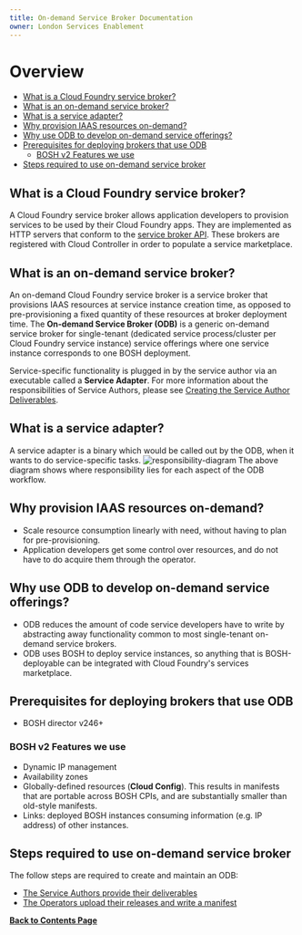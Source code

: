 ```yaml
---
title: On-demand Service Broker Documentation
owner: London Services Enablement
---
```


# Overview

- [What is a Cloud Foundry service broker?](#what-is-a-cloud-foundry-service-broker)
- [What is an on-demand service broker?](#what-is-an-on-demand-service-broker)
- [What is a service adapter?](#what-is-a-service-adapter)
- [Why provision IAAS resources on-demand?](#why-provision-iaas-resources-on-demand)
- [Why use ODB to develop on-demand service offerings?](#why-use-odb-to-develop-on-demand-service-offerings)
- [Prerequisites for deploying brokers that use ODB](#prerequisites-for-deploying-brokers-that-use-odb)
  - [BOSH v2 Features we use](#bosh-v2-features-we-use)
- [Steps required to use on-demand service broker](#steps-required-to-use-on-demand-service-broker)

<a id="what-is-a-cloud-foundry-service-broker"></a>
## What is a Cloud Foundry service broker?
A Cloud Foundry service broker allows application developers to provision services to be used by their Cloud Foundry apps. They are implemented as HTTP servers that conform to the [service broker API](http://docs.cloudfoundry.org/services/api.html). These brokers are registered with Cloud Controller in order to populate a service marketplace.

<a id="what-is-an-on-demand-service-broker"></a>
## What is an on-demand service broker?
An on-demand Cloud Foundry service broker is a service broker that provisions IAAS resources at service instance creation time, as opposed to pre-provisioning a fixed quantity of these resources at broker deployment time. The **On-demand Service Broker (ODB)** is a generic on-demand service broker for single-tenant (dedicated service process/cluster per Cloud Foundry service instance) service offerings where one service instance corresponds to one BOSH deployment.

Service-specific functionality is plugged in by the service author via an executable called a **Service Adapter**. For more information about the responsibilities of Service Authors, please see [Creating the Service Author Deliverables](/on-demand-service-broker/creating.html).

<a id="what-is-a-service-adapter"></a>
## What is a service adapter?
A service adapter is a binary which would be called out by the ODB, when it wants to do service-specific tasks.
![responsibility-diagram](/on-demand-service-broker/img/responsibility-diagram.png)
The above diagram shows where responsibility lies for each aspect of the ODB workflow.

<a id="why-provision-iaas-resources-on-demand"></a>
## Why provision IAAS resources on-demand?
* Scale resource consumption linearly with need, without having to plan for pre-provisioning.
* Application developers get some control over resources, and do not have to do acquire them through the operator.

<a id="why-use-odb-to-develop-on-demand-service-offerings"></a>
## Why use ODB to develop on-demand service offerings?
* ODB reduces the amount of code service developers have to write by abstracting away functionality common to most single-tenant on-demand service brokers.
* ODB uses BOSH to deploy service instances, so anything that is BOSH-deployable can be integrated with Cloud Foundry's services marketplace.

<a id="prerequisites-for-deploying-brokers-that-use-odb"></a>
## Prerequisites for deploying brokers that use ODB
* BOSH director v246+

<a id="bosh-v2-features-we-use"></a>
### BOSH v2 Features we use
* Dynamic IP management
* Availability zones
* Globally-defined resources (**Cloud Config**). This results in manifests that are portable across BOSH CPIs, and are substantially smaller than old-style manifests.
* Links: deployed BOSH instances consuming information (e.g. IP address) of other instances.

<a id="steps-required-to-use-on-demand-service-broker"></a>
## Steps required to use on-demand service broker

The follow steps are required to create and maintain an ODB:

* [The Service Authors provide their deliverables](/on-demand-service-broker/creating.html)
* [The Operators upload their releases and write a manifest](/on-demand-service-broker/installing.html)

**[Back to Contents Page](/on-demand-service-broker/index.html)**
